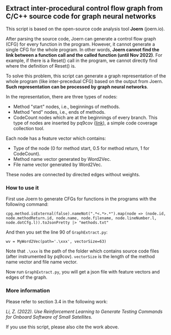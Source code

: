 ## Extract inter-procedural control flow graph from C/C++ source code for graph neural networks
This script is based on the open-source code analysis tool **Joern** (joern.io). 

After parsing the source code, Joern can generate a control flow graph (CFG) for every function in the program. However, it cannot generate a single CFG for the whole program. In other words, **Joern cannot find the link between a function call and the called function (until Nov 2022)**. For example, if there is a Reset() call in the program, we cannot directly find where the definition of Reset() is.

To solve this problem, this script can generate a graph representation of the whole program (like inter-precedual CFG) based on the output from Joern. **Such representation can be processed by graph neural networks**.

In the representation, there are three types of nodes:

 - Method "start" nodes, i.e., beginnings of methods.
 - Method "end" nodes, i.e., ends of methods.
 - CodeCount nodes which are at the beginnings of every branch. This type of nodes are inserted by pq9cov ([link](https://github.com/StarCycle/CodeCoverage)), a simple code coverage collection tool.
 
Each node has a feature vector which contains:
 - Type of the node (0 for method start, 0.5 for method return, 1 for CodeCount).
 - Method name vector generated by Word2Vec.
 - File name vector generated by Word2Vec.

These nodes are connected by directed edges without weights.

### How to use it

First use Joern to generate CFGs for functions in the programs with the following command:

    cpg.method.isExternal(false).nameNot(".*<.*>.*").map(node => (node.id, node.methodReturn.id, node.name, node.filename, node.lineNumber.l, node.dotCfg.l)).toJsonPretty |> "methods.txt"

And then you set the line 90 of `GraphExtract.py`:

    wv = MyWord2Vec(path='.\xxx', vectorSize=63)

Note that `.\xxx` is the path of the folder which contains source code files (after instrumented by pq9cov). `vectorSize` is the length of the method name vector and file name vector.

Now run `GraphExtract.py`, you will get a json file with feature vectors and edges of the graph.

### More information

Please refer to section 3.4 in the following work:

_Li, Z. (2022). Use Reinforcement Learning to Generate Testing Commands for Onboard Software of Small Satellites._

If you use this script, please also cite the work above.
